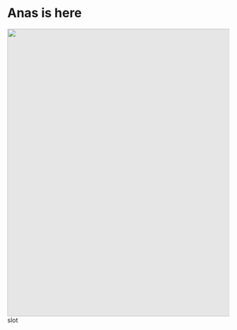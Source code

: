 <!DOCTYPE html>
<html lang="en">
<head>
    <meta charset="UTF-8">
    <meta name="viewport" content="width=device-width, initial-scale=1.0">
    <title>Anas Alpha Website</title>
</head>
<body>
    <h1>Anas is here</h1>
        <img style="display: block;-webkit-user-select: none;margin: auto;cursor: zoom-in;background-color: hsl(0, 0%, 90%);transition: background-color 300ms;" src="https://cdn.discordapp.com/attachments/1127520005651705979/1147855816980955206/1693740526948.jpg" width="651" height="651">slot

</body>
</html>

